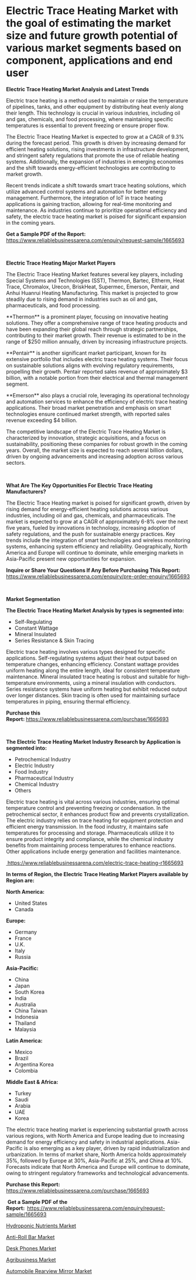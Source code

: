<p><h1>Electric Trace Heating Market with the goal of estimating the market size and future growth potential of various market segments based on component, applications and end user</h1></p><p><strong>Electric Trace Heating Market Analysis and Latest Trends</strong></p>
<p><p>Electric trace heating is a method used to maintain or raise the temperature of pipelines, tanks, and other equipment by distributing heat evenly along their length. This technology is crucial in various industries, including oil and gas, chemicals, and food processing, where maintaining specific temperatures is essential to prevent freezing or ensure proper flow.</p><p>The Electric Trace Heating Market is expected to grow at a CAGR of 9.3% during the forecast period. This growth is driven by increasing demand for efficient heating solutions, rising investments in infrastructure development, and stringent safety regulations that promote the use of reliable heating systems. Additionally, the expansion of industries in emerging economies and the shift towards energy-efficient technologies are contributing to market growth.</p><p>Recent trends indicate a shift towards smart trace heating solutions, which utilize advanced control systems and automation for better energy management. Furthermore, the integration of IoT in trace heating applications is gaining traction, allowing for real-time monitoring and maintenance. As industries continue to prioritize operational efficiency and safety, the electric trace heating market is poised for significant expansion in the coming years.</p></p>
<p><strong>Get a Sample PDF of the Report:&nbsp;</strong> <a href="https://www.reliablebusinessarena.com/enquiry/request-sample/1665693?utm_campaign=2264&utm_medium=2&utm_source=Github&utm_content=ia&utm_term=06022025&utm_id=electric-trace-heating">https://www.reliablebusinessarena.com/enquiry/request-sample/1665693</a></p>
<p>&nbsp;</p>
<p><strong>Electric Trace Heating Major Market Players</strong></p>
<p><p>The Electric Trace Heating Market features several key players, including Special Systems and Technologies (SST), Thermon, Bartec, Eltherm, Heat Trace, Chromalox, Urecon, BriskHeat, Supermec, Emerson, Pentair, and Anhui Huanrui Heating Manufacturing. This market is projected to grow steadily due to rising demand in industries such as oil and gas, pharmaceuticals, and food processing.</p><p>**Thermon** is a prominent player, focusing on innovative heating solutions. They offer a comprehensive range of trace heating products and have been expanding their global reach through strategic partnerships, contributing to their market growth. Their revenue is estimated to be in the range of $250 million annually, driven by increasing infrastructure projects.</p><p>**Pentair** is another significant market participant, known for its extensive portfolio that includes electric trace heating systems. Their focus on sustainable solutions aligns with evolving regulatory requirements, propelling their growth. Pentair reported sales revenue of approximately $3 billion, with a notable portion from their electrical and thermal management segment.</p><p>**Emerson** also plays a crucial role, leveraging its operational technology and automation services to enhance the efficiency of electric trace heating applications. Their broad market penetration and emphasis on smart technologies ensure continued market strength, with reported sales revenue exceeding $4 billion.</p><p>The competitive landscape of the Electric Trace Heating Market is characterized by innovation, strategic acquisitions, and a focus on sustainability, positioning these companies for robust growth in the coming years. Overall, the market size is expected to reach several billion dollars, driven by ongoing advancements and increasing adoption across various sectors.</p></p>
<p>&nbsp;</p>
<p><strong>What Are The Key Opportunities For Electric Trace Heating Manufacturers?</strong></p>
<p><p>The Electric Trace Heating market is poised for significant growth, driven by rising demand for energy-efficient heating solutions across various industries, including oil and gas, chemicals, and pharmaceuticals. The market is expected to grow at a CAGR of approximately 6-8% over the next five years, fueled by innovations in technology, increasing adoption of safety regulations, and the push for sustainable energy practices. Key trends include the integration of smart technologies and wireless monitoring systems, enhancing system efficiency and reliability. Geographically, North America and Europe will continue to dominate, while emerging markets in Asia-Pacific present new opportunities for expansion.</p></p>
<p><strong>Inquire or Share Your Questions If Any Before Purchasing This Report:</strong> <a href="https://www.reliablebusinessarena.com/enquiry/pre-order-enquiry/1665693?utm_campaign=2264&utm_medium=2&utm_source=Github&utm_content=ia&utm_term=06022025&utm_id=electric-trace-heating">https://www.reliablebusinessarena.com/enquiry/pre-order-enquiry/1665693</a></p>
<p>&nbsp;</p>
<p><strong>Market Segmentation</strong></p>
<p><strong>The Electric Trace Heating Market Analysis by types is segmented into:</strong></p>
<p><ul><li>Self-Regulating</li><li>Constant Wattage</li><li>Mineral Insulated</li><li>Series Resistance & Skin Tracing</li></ul></p>
<p><p>Electric trace heating involves various types designed for specific applications. Self-regulating systems adjust their heat output based on temperature changes, enhancing efficiency. Constant wattage provides uniform heating along the entire length, ideal for consistent temperature maintenance. Mineral insulated trace heating is robust and suitable for high-temperature environments, using a mineral insulation with conductors. Series resistance systems have uniform heating but exhibit reduced output over longer distances. Skin tracing is often used for maintaining surface temperatures in piping, ensuring thermal efficiency.</p></p>
<p><strong>Purchase this Report:&nbsp;</strong><a href="https://www.reliablebusinessarena.com/purchase/1665693?utm_campaign=2264&utm_medium=2&utm_source=Github&utm_content=ia&utm_term=06022025&utm_id=electric-trace-heating">https://www.reliablebusinessarena.com/purchase/1665693</a></p>
<p>&nbsp;</p>
<p><strong>The Electric Trace Heating Market Industry Research by Application is segmented into:</strong></p>
<p><ul><li>Petrochemical Industry</li><li>Electric Industry</li><li>Food Industry</li><li>Pharmaceutical Industry</li><li>Chemical Industry</li><li>Others</li></ul></p>
<p><p>Electric trace heating is vital across various industries, ensuring optimal temperature control and preventing freezing or condensation. In the petrochemical sector, it enhances product flow and prevents crystallization. The electric industry relies on trace heating for equipment protection and efficient energy transmission. In the food industry, it maintains safe temperatures for processing and storage. Pharmaceuticals utilize it to ensure product integrity and compliance, while the chemical industry benefits from maintaining process temperatures to enhance reactions. Other applications include energy generation and facilities maintenance.</p></p>
<p><a href="https://www.reliablebusinessarena.com/electric-trace-heating-r1665693?utm_campaign=2264&utm_medium=2&utm_source=Github&utm_content=ia&utm_term=06022025&utm_id=electric-trace-heating">&nbsp;https://www.reliablebusinessarena.com/electric-trace-heating-r1665693</a></p>
<p><strong>In terms of Region, the Electric Trace Heating Market Players available by Region are:</strong></p>
<p>
    <p> <strong> North America: </strong>
        <ul>
            <li>United States</li>
            <li>Canada</li>
        </ul>
        </p> 
    <p> <strong> Europe: </strong>
        <ul>
            <li>Germany</li>
            <li>France</li>
            <li>U.K.</li>
            <li>Italy</li>
            <li>Russia</li>
        </ul>
        </p> 
    <p> <strong> Asia-Pacific: </strong>
        <ul>
            <li>China</li>
            <li>Japan</li>
            <li>South Korea</li>
            <li>India</li>
            <li>Australia</li>
            <li>China Taiwan</li>
            <li>Indonesia</li>
            <li>Thailand</li>
            <li>Malaysia</li>
        </ul>
        </p> 
    <p> <strong> Latin America: </strong>
        <ul>
            <li>Mexico</li>
            <li>Brazil</li>
            <li>Argentina Korea</li>
            <li>Colombia</li>
        </ul>
        </p> 
    <p> <strong> Middle East & Africa: </strong>
        <ul>
            <li>Turkey</li>
            <li>Saudi</li>
            <li>Arabia</li>
            <li>UAE</li>
            <li>Korea</li>
        </ul>
    </p>
    </p>
<p><p>The electric trace heating market is experiencing substantial growth across various regions, with North America and Europe leading due to increasing demand for energy efficiency and safety in industrial applications. Asia-Pacific is also emerging as a key player, driven by rapid industrialization and urbanization. In terms of market share, North America holds approximately 35%, followed by Europe at 30%, Asia-Pacific at 25%, and China at 10%. Forecasts indicate that North America and Europe will continue to dominate, owing to stringent regulatory frameworks and technological advancements.</p></p>
<p><strong>Purchase this Report: </strong><a href="https://www.reliablebusinessarena.com/purchase/1665693?utm_campaign=2264&utm_medium=2&utm_source=Github&utm_content=ia&utm_term=06022025&utm_id=electric-trace-heating">https://www.reliablebusinessarena.com/purchase/1665693</a></p>
<p>&nbsp;<strong>Get a Sample PDF of the Report:&nbsp;&nbsp;</strong><a href="https://www.reliablebusinessarena.com/enquiry/request-sample/1665693?utm_campaign=2264&utm_medium=2&utm_source=Github&utm_content=ia&utm_term=06022025&utm_id=electric-trace-heating">https://www.reliablebusinessarena.com/enquiry/request-sample/1665693</a></p>
<p><strong></strong></p>
<p><p><a href="https://www.linkedin.com/pulse/exploring-growth-potential-hydroponic-nutrients-market-orq1c?utm_campaign=2264&utm_medium=2&utm_source=Github&utm_content=ia&utm_term=06022025&utm_id=electric-trace-heating">Hydroponic Nutrients Market</a></p><p><a href="https://www.linkedin.com/pulse/anti-roll-bar-market-growth-analysis-regions-manufacturers-mbejc?utm_campaign=2264&utm_medium=2&utm_source=Github&utm_content=ia&utm_term=06022025&utm_id=electric-trace-heating">Anti-Roll Bar Market</a></p><p><a href="https://github.com/princessbartram3/Market-Research-Report-List-1/blob/main/desk-phones-market.md?utm_campaign=2264&utm_medium=2&utm_source=Github&utm_content=ia&utm_term=06022025&utm_id=electric-trace-heating">Desk Phones Market</a></p><p><a href="https://www.linkedin.com/pulse/growing-demand-agribusiness-market-forecasting-116-cagr-dua8c?utm_campaign=2264&utm_medium=2&utm_source=Github&utm_content=ia&utm_term=06022025&utm_id=electric-trace-heating">Agribusiness Market</a></p><p><a href="https://www.linkedin.com/pulse/automobile-rearview-mirror-market-analysis-2025-2032-competitive-ityxc?utm_campaign=2264&utm_medium=2&utm_source=Github&utm_content=ia&utm_term=06022025&utm_id=electric-trace-heating">Automobile Rearview Mirror Market</a></p></p>